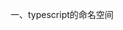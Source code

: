 

<!-- 
  命令执行：tsc index.ts   会生成：index.js a.js b.js c.js 但最终node index.js 不能正常输出
  正确执行：tsc index.ts --out pub.js --watch  ;会生成pub.js 执行node pub.js 输出结果
 -->

一、typescript的命名空间 
<!-- 
  定义：使用 namespace 来定义   
    语法格式：
        namespace name/*模块名称*/ { 
        export interface ISomeInterfaceName {      }  
        export class SomeClassName {      }  
    }
  使用方式：需要在外部可以调用 name 中的类和接口，则需要在类和接口添加 export 关键字。
    1.在命名空间调用另外一个命名空间的方法、类、接口
        语法：nameSpaceName.SomeClassName;
    2.在ts文件中引入命名空间的文件，则应使用三斜杠 /// 引用它
        语法：/// <reference path = "SomeFileName.ts" />
 -->